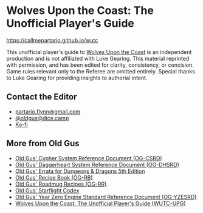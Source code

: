 # Wolves Upon the Coast: The Unofficial Player's Guide

https://callmepartario.github.io/wutc

This unofficial player's guide to [Wolves Upon the Coast](https://lukegearing.blot.im/wolves-upon-the-coast) is an independent production and is not affiliated with Luke Gearing. This material reprinted with permission, and has been edited for clarity, consistency, or concision. Game rules relevant only to the Referee are omitted entirely. Special thanks to Luke Gearing for providing insights to authorial intent.

## Contact the Editor

- partario.flynn@gmail.com
- [@oldgus@dice.camp](https://dice.camp/@oldgus)
- [Ko-fi](https://ko-fi.com/oldgus)

## More from Old Gus

- [Old Gus' Cypher System Reference Document (OG-CSRD)](https://callmepartario.github.io/og-csrd/)
- [Old Gus' Daggerheart System Reference Document (OG-DHSRD)](https://callmepartario.github.io/og-dhsrd/)
- [Old Gus' Errata for Dungeons & Dragons 5th Edition](https://callmepartario.github.io/old-gus-errata/)
- [Old Gus' Recipe Book (OG-RB)](https://callmepartario.github.io/og-rb/)
- [Old Gus' Roadmug Recipes (OG-RR)](https://callmepartario.github.io/og-rr/)
- [Old Gus' Starflight Codex](https://callmepartario.github.io/starflight-codex/)
- [Old Gus' Year Zero Engine Standard Reference Document (OG-YZESRD)](https://callmepartario.github.io/og-yzesrd/)
- [Wolves Upon the Coast: The Unofficial Player's Guide (WUTC-UPG)](https://callmepartario.github.io/wutc/)
